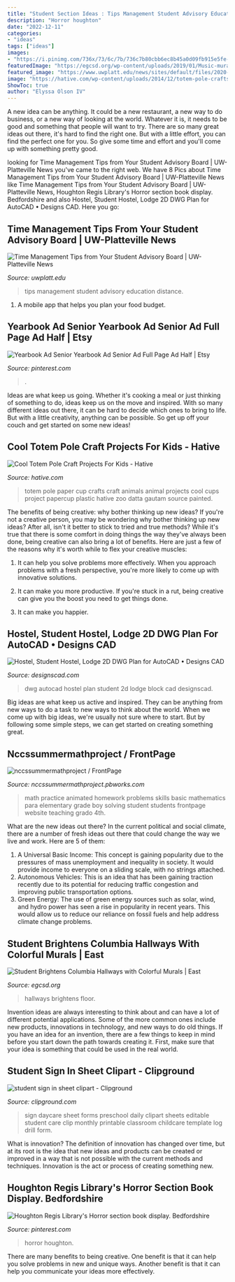 ```yaml
---
title: "Student Section Ideas : Tips Management Student Advisory Education Distance"
description: "Horror houghton"
date: "2022-12-11"
categories:
- "ideas"
tags: ["ideas"]
images:
- "https://i.pinimg.com/736x/73/6c/7b/736c7b80cbb6ec8b45a0d09fb915e5fe--yearbooks-templates.jpg"
featuredImage: "https://egcsd.org/wp-content/uploads/2019/01/Music-mural-at-Columbia-web.jpg"
featured_image: "https://www.uwplatt.edu/news/sites/default/files/2020-10/timemanagementtips.jpg"
image: "https://hative.com/wp-content/uploads/2014/12/totem-pole-crafts/10-totem-pole-craft-projects.jpg"
ShowToc: true
author: "Elyssa Olson IV"
---
```



A new idea can be anything. It could be a new restaurant, a new way to do business, or a new way of looking at the world. Whatever it is, it needs to be good and something that people will want to try. There are so many great ideas out there, it's hard to find the right one. But with a little effort, you can find the perfect one for you. So give some time and effort and you'll come up with something pretty good.

	

		
looking for Time Management Tips from Your Student Advisory Board | UW-Platteville News you've came to the right web. We have 8 Pics about Time Management Tips from Your Student Advisory Board | UW-Platteville News like Time Management Tips from Your Student Advisory Board | UW-Platteville News, Houghton Regis Library&#039;s Horror section book display. Bedfordshire and also Hostel, Student Hostel, Lodge 2D DWG Plan for AutoCAD • Designs CAD. Here you go:
		
    
## Time Management Tips From Your Student Advisory Board | UW-Platteville News

<img loading=lazy src="https://www.uwplatt.edu/news/sites/default/files/2020-10/timemanagementtips.jpg" onerror="this.onerror=null;this.src='https://tse1.mm.bing.net/th?id=OIP.VFwQy2jOhdTv7R8DxnT0-wHaEK&amp;pid=15.1';" alt="Time Management Tips from Your Student Advisory Board | UW-Platteville News">

_Source: uwplatt.edu_

>tips management student advisory education distance. 

	

1. A mobile app that helps you plan your food budget.

    
## Yearbook Ad Senior Yearbook Ad Senior Ad Full Page Ad Half | Etsy

<img loading=lazy src="https://i.pinimg.com/736x/73/6c/7b/736c7b80cbb6ec8b45a0d09fb915e5fe--yearbooks-templates.jpg" onerror="this.onerror=null;this.src='https://tse1.mm.bing.net/th?id=OIP.836H9Zuj_bUU_pX0QgZ4fgECEs&amp;pid=15.1';" alt="Yearbook Ad Senior Yearbook Ad Senior Ad Full Page Ad Half | Etsy">

_Source: pinterest.com_

>. 

	

Ideas are what keep us going. Whether it's cooking a meal or just thinking of something to do, ideas keep us on the move and inspired. With so many different ideas out there, it can be hard to decide which ones to bring to life. But with a little creativity, anything can be possible. So get up off your couch and get started on some new ideas!

    
## Cool Totem Pole Craft Projects For Kids - Hative

<img loading=lazy src="https://hative.com/wp-content/uploads/2014/12/totem-pole-crafts/10-totem-pole-craft-projects.jpg" onerror="this.onerror=null;this.src='https://tse3.mm.bing.net/th?id=OIP.voMDrEb1_RHOwoTCAgVpNwHaI_&amp;pid=15.1';" alt="Cool Totem Pole Craft Projects For Kids - Hative">

_Source: hative.com_

>totem pole paper cup crafts craft animals animal projects cool cups project papercup plastic hative zoo datta gautam source painted. 

	

The benefits of being creative: why bother thinking up new ideas?
If you're not a creative person, you may be wondering why bother thinking up new ideas? After all, isn't it better to stick to tried and true methods? While it's true that there is some comfort in doing things the way they've always been done, being creative can also bring a lot of benefits. Here are just a few of the reasons why it's worth while to flex your creative muscles:
1. It can help you solve problems more effectively. When you approach problems with a fresh perspective, you're more likely to come up with innovative solutions.

2. It can make you more productive. If you're stuck in a rut, being creative can give you the boost you need to get things done.

3. It can make you happier.

    
## Hostel, Student Hostel, Lodge 2D DWG Plan For AutoCAD • Designs CAD

<img loading=lazy src="https://designscad.com/wp-content/uploads/2016/12/harbor__housing__in_locumba_dwg_block_for_autocad_94315.gif" onerror="this.onerror=null;this.src='https://tse3.mm.bing.net/th?id=OIP.oVP1h7ijuweu_CFW3wGrEgHaFI&amp;pid=15.1';" alt="Hostel, Student Hostel, Lodge 2D DWG Plan for AutoCAD • Designs CAD">

_Source: designscad.com_

>dwg autocad hostel plan student 2d lodge block cad designscad. 

	

Big ideas are what keep us active and inspired. They can be anything from new ways to do a task to new ways to think about the world. When we come up with big ideas, we're usually not sure where to start. But by following some simple steps, we can get started on creating something great.

    
## Nccssummermathproject / FrontPage

<img loading=lazy src="https://nccssummermathproject.pbworks.com/f/1340028462/math_animated_boy.gif" onerror="this.onerror=null;this.src='https://tse3.mm.bing.net/th?id=OIP.FCSB7Jdan67zJAyfw41uRQAAAA&amp;pid=15.1';" alt="nccssummermathproject / FrontPage">

_Source: nccssummermathproject.pbworks.com_

>math practice animated homework problems skills basic mathematics para elementary grade boy solving student students frontpage website teaching grado 4th. 

	

What are the new ideas out there?
In the current political and social climate, there are a number of fresh ideas out there that could change the way we live and work. Here are 5 of them: 
1. A Universal Basic Income: This concept is gaining popularity due to the pressures of mass unemployment and inequality in society. It would provide income to everyone on a sliding scale, with no strings attached.
2. Autonomous Vehicles: This is an idea that has been gaining traction recently due to its potential for reducing traffic congestion and improving public transportation options.
3. Green Energy: The use of green energy sources such as solar, wind, and hydro power has seen a rise in popularity in recent years. This would allow us to reduce our reliance on fossil fuels and help address climate change problems.

    
## Student Brightens Columbia Hallways With Colorful Murals | East

<img loading=lazy src="https://egcsd.org/wp-content/uploads/2019/01/Music-mural-at-Columbia-web.jpg" onerror="this.onerror=null;this.src='https://tse4.mm.bing.net/th?id=OIP.1LOAa5LdFSaej3X3Lh2fwgHaE8&amp;pid=15.1';" alt="Student Brightens Columbia Hallways with Colorful Murals | East">

_Source: egcsd.org_

>hallways brightens floor. 

	

Invention ideas are always interesting to think about and can have a lot of different potential applications. Some of the more common ones include new products, innovations in technology, and new ways to do old things. If you have an idea for an invention, there are a few things to keep in mind before you start down the path towards creating it. First, make sure that your idea is something that could be used in the real world.

    
## Student Sign In Sheet Clipart - Clipground

<img loading=lazy src="http://clipground.com/images/student-sign-in-sheet-clipart-16.jpg" onerror="this.onerror=null;this.src='https://tse2.mm.bing.net/th?id=OIP.Ac0OowfugzlLf2VMBf52KAHaFj&amp;pid=15.1';" alt="student sign in sheet clipart - Clipground">

_Source: clipground.com_

>sign daycare sheet forms preschool daily clipart sheets editable student care clip monthly printable classroom childcare template log drill form. 

	

What is innovation?
The definition of innovation has changed over time, but at its root is the idea that new ideas and products can be created or improved in a way that is not possible with the current methods and techniques. Innovation is the act or process of creating something new.

    
## Houghton Regis Library&#039;s Horror Section Book Display. Bedfordshire

<img loading=lazy src="https://i.pinimg.com/originals/96/0a/89/960a89d46441b5a5f921b3caca6b539d.jpg" onerror="this.onerror=null;this.src='https://tse3.mm.bing.net/th?id=OIP.aR2pYGelOQoWj5L6m-NNKgHaJ4&amp;pid=15.1';" alt="Houghton Regis Library&#039;s Horror section book display. Bedfordshire">

_Source: pinterest.com_

>horror houghton. 

	

There are many benefits to being creative. One benefit is that it can help you solve problems in new and unique ways. Another benefit is that it can help you communicate your ideas more effectively.

